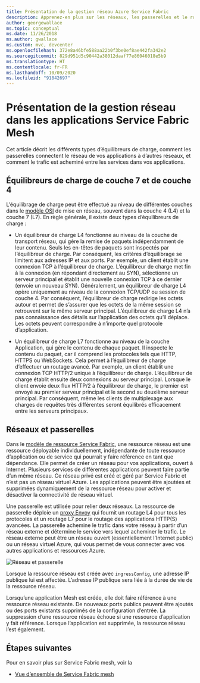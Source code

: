 ```yaml
---
title: Présentation de la gestion réseau Azure Service Fabric
description: Apprenez-en plus sur les réseaux, les passerelles et le routage de trafic intelligent dans Service Fabric Mesh.
author: georgewallace
ms.topic: conceptual
ms.date: 11/26/2018
ms.author: gwallace
ms.custom: mvc, devcenter
ms.openlocfilehash: 372e8a46bfe588aa22b0f3be0ef8ae442fa342e2
ms.sourcegitcommit: 829d951d5c90442a38012daaf77e86046018e5b9
ms.translationtype: HT
ms.contentlocale: fr-FR
ms.lasthandoff: 10/09/2020
ms.locfileid: "91842697"
---
```

# <a name="introduction-to-networking-in-service-fabric-mesh-applications"></a>Présentation de la gestion réseau dans les applications Service Fabric Mesh
Cet article décrit les différents types d’équilibreurs de charge, comment les passerelles connectent le réseau de vos applications à d’autres réseaux, et comment le trafic est acheminé entre les services dans vos applications.

## <a name="layer-4-vs-layer-7-load-balancers"></a>Équilibreurs de charge de couche 7 et de couche 4
L’équilibrage de charge peut être effectué au niveau de différentes couches dans le [modèle OSI](https://en.wikipedia.org/wiki/OSI_model) de mise en réseau, souvent dans la couche 4 (L4) et la couche 7 (L7).  En règle générale, il existe deux types d’équilibreurs de charge :

- Un équilibreur de charge L4 fonctionne au niveau de la couche de transport réseau, qui gère la remise de paquets indépendamment de leur contenu. Seuls les en-têtes de paquets sont inspectés par l’équilibreur de charge. Par conséquent, les critères d’équilibrage se limitent aux adresses IP et aux ports. Par exemple, un client établit une connexion TCP à l’équilibreur de charge. L’équilibreur de charge met fin à la connexion (en répondant directement au SYN), sélectionne un serveur principal et établit une nouvelle connexion TCP à ce dernier (envoie un nouveau SYN). Généralement, un équilibreur de charge L4 opère uniquement au niveau de la connexion TCP/UDP ou session de couche 4. Par conséquent, l’équilibreur de charge redirige les octets autour et permet de s’assurer que les octets de la même session se retrouvent sur le même serveur principal. L’équilibreur de charge L4 n’a pas connaissance des détails sur l’application des octets qu’il déplace. Les octets peuvent correspondre à n’importe quel protocole d’application.

- Un équilibreur de charge L7 fonctionne au niveau de la couche Application, qui gère le contenu de chaque paquet. Il inspecte le contenu du paquet, car il comprend les protocoles tels que HTTP, HTTPS ou WebSockets. Cela permet à l’équilibreur de charge d’effectuer un routage avancé. Par exemple, un client établit une connexion TCP HTTP/2 unique à l’équilibreur de charge. L’équilibreur de charge établit ensuite deux connexions au serveur principal. Lorsque le client envoie deux flux HTTP/2 à l’équilibreur de charge, le premier est envoyé au premier serveur principal et le second au deuxième serveur principal. Par conséquent, même les clients de multiplexage aux charges de requêtes très différentes seront équilibrés efficacement entre les serveurs principaux. 

## <a name="networks-and-gateways"></a>Réseaux et passerelles
Dans le [modèle de ressource Service Fabric](service-fabric-mesh-service-fabric-resources.md), une ressource réseau est une ressource déployable individuellement, indépendante de toute ressource d’application ou de service qui pourrait y faire référence en tant que dépendance. Elle permet de créer un réseau pour vos applications, ouvert à Internet. Plusieurs services de différentes applications peuvent faire partie d’un même réseau. Ce réseau privé est créé et géré par Service Fabric et n’est pas un réseau virtuel Azure. Les applications peuvent être ajoutées et supprimées dynamiquement de la ressource réseau pour activer et désactiver la connectivité de réseau virtuel. 

Une passerelle est utilisée pour relier deux réseaux. La ressource de passerelle déploie un [proxy Envoy](https://www.envoyproxy.io/) qui fournit un routage L4 pour tous les protocoles et un routage L7 pour le routage des applications HTTP(S) avancées. La passerelle achemine le trafic dans votre réseau à partir d’un réseau externe et détermine le service vers lequel acheminer le trafic.  Le réseau externe peut être un réseau ouvert (essentiellement l’Internet public) ou un réseau virtuel Azure, qui vous permet de vous connecter avec vos autres applications et ressources Azure. 

![Réseau et passerelle][Image1]

Lorsque la ressource réseau est créée avec `ingressConfig`, une adresse IP publique lui est affectée. L’adresse IP publique sera liée à la durée de vie de la ressource réseau.

Lorsqu’une application Mesh est créée, elle doit faire référence à une ressource réseau existante. De nouveaux ports publics peuvent être ajoutés ou des ports existants supprimés de la configuration d’entrée. La suppression d’une ressource réseau échoue si une ressource d’application y fait référence. Lorsque l’application est supprimée, la ressource réseau l’est également.

## <a name="next-steps"></a>Étapes suivantes 
Pour en savoir plus sur Service Fabric mesh, voir la
- [Vue d’ensemble de Service Fabric mesh](service-fabric-mesh-overview.md)

[Image1]: media/service-fabric-mesh-networks-and-gateways/NetworkAndGateway.png